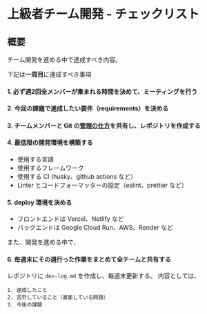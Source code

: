 # 上級者チーム開発 - チェックリスト

## 概要
チーム開発を進める中で達成すべき内容。

下記は**一周目**に達成すべき事項
#### 1. 必ず週2回全メンバーが集まれる時間を決めて、ミーティングを行う
#### 2. 今回の課題で達成したい要件（requirements）を決める 
#### 3. チームメンバーと Git の[管理の仕方](https://github.com/recursion-team-v/team-v-devlog/blob/main/github_tutorial.md)を共有し、レポジトリを作成する
#### 4. 最低限の開発環境を構築する
- 使用する言語
- 使用するフレームワーク
- 使用する CI (husky、github actions など）
- Linter とコードフォーマッターの設定（eslint、prettier など）
#### 5. deploy 環境を決める
- フロントエンドは Vercel、Netlify など
- バックエンドは Google Cloud Run、AWS、Render など

また、開発を進める中で、
#### 6. 毎週末にその週行った作業をまとめて全チームと共有する
レポジトリに ```dev-log.md``` を作成し、毎週末更新する。
内容としては、
```
1. 達成したこと
2. 苦労していること（直面している問題）
3. 今後の課題
```
